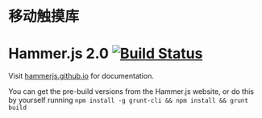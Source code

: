 # 移动触摸库
# Hammer.js 2.0 [![Build Status](https://travis-ci.org/hammerjs/hammer.js.svg)](https://travis-ci.org/hammerjs/hammer.js/)

Visit [hammerjs.github.io](http://hammerjs.github.io) for documentation.

You can get the pre-build versions from the Hammer.js website, or do this by yourself running 
`npm install -g grunt-cli && npm install && grunt build`
